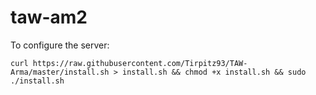 # taw-am2

To configure the server:

```curl https://raw.githubusercontent.com/Tirpitz93/TAW-Arma/master/install.sh > install.sh && chmod +x install.sh && sudo ./install.sh```
